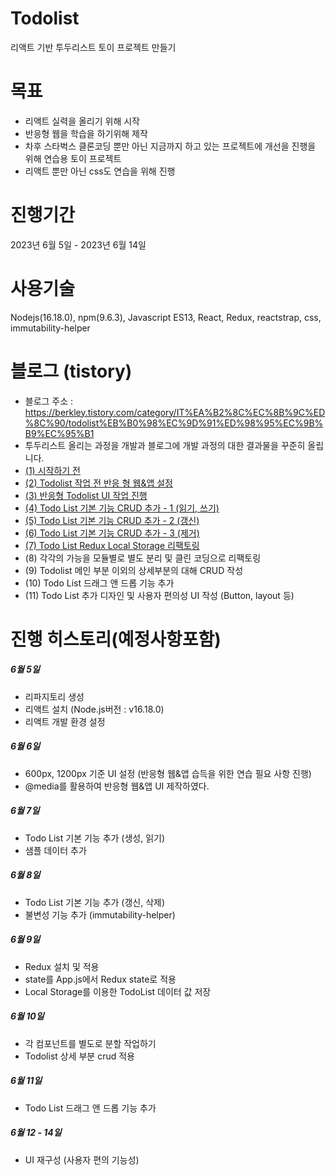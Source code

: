 # Todolist
리액트 기반 투두리스트 토이 프로젝트 만들기

# 목표
- 리액트 실력을 올리기 위해 시작
- 반응형 웹을 학습을 하기위해 제작
- 차후 스타벅스 클론코딩 뿐만 아닌 지금까지 하고 있는 프로젝트에 개선을 진행을 위해 연습용 토이 프로젝트
- 리액트 뿐만 아닌 css도 연습을 위해 진행

# 진행기간
2023년 6월 5일 - 2023년 6월 14일

# 사용기술
Nodejs(16.18.0), npm(9.6.3), Javascript ES13, React, Redux, reactstrap, css, immutability-helper

# 블로그 (tistory)
- 블로그 주소 : https://berkley.tistory.com/category/IT%EA%B2%8C%EC%8B%9C%ED%8C%90/todolist%EB%B0%98%EC%9D%91%ED%98%95%EC%9B%B9%EC%95%B1
- 투두리스트 올리는 과정을 개발과 블로그에 개발 과정의 대한 결과물을 꾸준히 올립니다.
- [(1) 시작하기 전](https://berkley.tistory.com/5)
- [(2) Todolist 작업 전 반응 형 웹&앱 설정](https://berkley.tistory.com/6)
- [(3) 반응형 Todolist UI 작업 진행](https://berkley.tistory.com/7)
- [(4) Todo List 기본 기능 CRUD 추가 - 1 (읽기, 쓰기)](https://berkley.tistory.com/8)
- [(5) Todo List 기본 기능 CRUD 추가 - 2 (갱신)](https://berkley.tistory.com/9)
- [(6) Todo List 기본 기능 CRUD 추가 - 3 (제거)](https://berkley.tistory.com/10)
- [(7) Todo List Redux Local Storage 리팩토링](https://berkley.tistory.com/11) 
- (8) 각각의 가능을 모듈별로 별도 분리 및 클린 코딩으로 리팩토링
- (9) Todolist 메인 부분 이외의 상세부분의 대해 CRUD 작성
- (10) Todo List 드래그 앤 드롭 기능 추가
- (11) Todo List 추가 디자인 및 사용자 편의성 UI 작성 (Button, layout 등)


# 진행 히스토리(예정사항포함)
##### 6월 5일
- 리파지토리 생성
- 리액트 설치 (Node.js버전 : v16.18.0)
- 리액트 개발 환경 설정

##### 6월 6일
- 600px, 1200px 기준 UI 설정 (반응형 웹&앱 습득을 위한 연습 필요 사항 진행)
- @media를 활용하여 반응형 웹&앱 UI 제작하였다.

##### 6월 7일
- Todo List 기본 기능 추가 (생성, 읽기)
- 샘플 데이터 추가

##### 6월 8일
- Todo List 기본 기능 추가 (갱신, 삭제)
- 불변성 기능 추가 (immutability-helper)


##### 6월 9일
- Redux 설치 및 적용 
- state를 App.js에서 Redux state로 적용
- Local Storage를 이용한 TodoList 데이터 값 저장


##### 6월 10일
- 각 컴포넌트를 별도로 분할 작업하기
- Todolist 상세 부분 crud 적용


##### 6월 11일
- Todo List 드래그 앤 드롭 기능 추가

##### 6월 12 - 14일
- UI 재구성 (사용자 편의 기능성)
